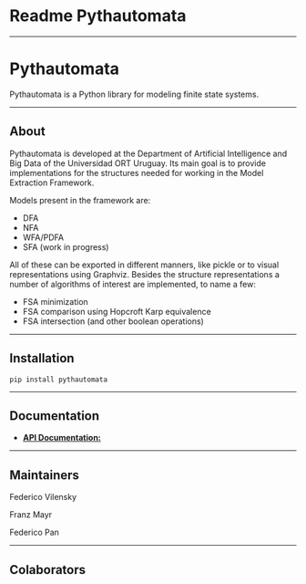 # Readme Pythautomata

---

# Pythautomata

Pythautomata is a Python library for modeling finite state systems.

---

## A**bout**

Pythautomata is developed at the [](http://www.cs.tu-dortmund.de/)Department of Artificial Intelligence and Big Data of the Universidad ORT Uruguay. Its main goal is to provide implementations for the structures needed for working in the Model Extraction Framework.

Models present in the framework are:

- DFA
- NFA
- WFA/PDFA
- SFA (work in progress)

All of these can be exported in different manners, like pickle or to visual representations using Graphviz. Besides the structure representations a number of algorithms of interest are implemented, to name a few:

- FSA minimization
- FSA comparison using Hopcroft Karp equivalence
- FSA intersection (and other boolean operations)

---

## **Installation**

```
pip install pythautomata
```

---

## **Documentation**

- [**API Documentation:**](https://neuralchecker.github.io/pythautomata/index.html)

---

## **Maintainers**

Federico Vilensky

Franz Mayr

Federico Pan

---

## Colaborators
